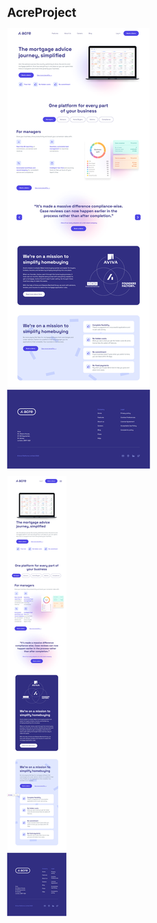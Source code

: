 # AcreProject

![HomePageDesktop](https://github.com/zeynepsenyurek/AcreProject/blob/main/img/HomePageDesktop.png)

![HomePageDesktop](https://github.com/zeynepsenyurek/AcreProject/blob/main/img/HomePageTablet.png)
